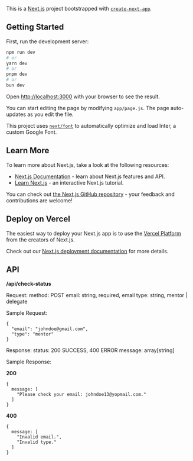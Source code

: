This is a [Next.js](https://nextjs.org/) project bootstrapped with [`create-next-app`](https://github.com/vercel/next.js/tree/canary/packages/create-next-app).

## Getting Started

First, run the development server:

```bash
npm run dev
# or
yarn dev
# or
pnpm dev
# or
bun dev
```

Open [http://localhost:3000](http://localhost:3000) with your browser to see the result.

You can start editing the page by modifying `app/page.js`. The page auto-updates as you edit the file.

This project uses [`next/font`](https://nextjs.org/docs/basic-features/font-optimization) to automatically optimize and load Inter, a custom Google Font.

## Learn More

To learn more about Next.js, take a look at the following resources:

- [Next.js Documentation](https://nextjs.org/docs) \- learn about Next\.js features and API\.
- [Learn Next.js](https://nextjs.org/learn) \- an interactive Next\.js tutorial\.

You can check out [the Next.js GitHub repository](https://github.com/vercel/next.js/) \- your feedback and contributions are welcome\!

## Deploy on Vercel

The easiest way to deploy your Next.js app is to use the [Vercel Platform](https://vercel.com/new?utm_medium=default-template&filter=next.js&utm_source=create-next-app&utm_campaign=create-next-app-readme) from the creators of Next.js.

Check out our [Next.js deployment documentation](https://nextjs.org/docs/deployment) for more details.

## API

**/api/check-status**

Request:
method: POST
email: string, required, email
type: string, mentor | delegate

Sample Request:

```
{
  "email": "johndoe@gmail.com",
  "type": "mentor"
}
```

Response:
status: 200 SUCCESS, 400 ERROR
message: array[string]

Sample Response:

**200**

```
{
  message: [
    "Please check your email: johndoe13@yopmail.com."
  ]
}
```

**400**

```
{
  message: [
    "Invalid email.",
    "Invalid type."
  ]
}
```
